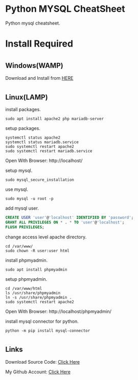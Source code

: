# Python MYSQL CheatSheet

Python mysql cheatsheet.

#

# Install Required

#

## Windows(WAMP)

Download and Install from [HERE](https://www.apachefriends.org/download.html)

#

## Linux(LAMP)

install packages.

```
sudo apt install apache2 php mariadb-server
```

setup packages.

```
systemctl status apache2
systemctl status mariadb.service
sudo systemctl restart apache2
sudo systemctl restart mariadb.service
```

Open With Browser: http://localhost/

setup mysql.

```
sudo mysql_secure_installation
```

use mysql.

```
sudo mysql -u root -p
```

add mysql user.

```sql
CREATE USER 'user'@'localhost' IDENTIFIED BY 'password';
GRANT ALL PRIVILEGES ON * . * TO 'user'@'localhost';
FLUSH PRIVILEGES;
```

change access level apache directory.

```
cd /var/www/
sudo chown -R user:user html
```

install phpmyadmin.

```
sudo apt install phpmyadmin
```

setup phpmyadmin.

```
cd /var/www/html
ls /usr/share/phpmyadmin
ln -s /usr/share/phpmyadmin .
sudo systemctl restart apache2
```

Open With Browser: http://localhost/phpmyadmin/

install mysql connector for python.

```
python -m pip install mysql-connector
```



#
## Links

Download Source Code: [Click Here](https://github.com/dori-dev/python-mysql-cheatsheet/archive/refs/heads/main.zip)

My Github Account: [Click Here](https://github.com/dori-dev/)
